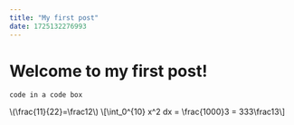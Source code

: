 ```yaml
---
title: "My first post"
date: 1725132276993
---
```


# Welcome to my first post!

```
code in a code box
```

\\(\frac{11}{22}=\frac12\\)
\\[\int_0^{10} x^2 dx = \frac{1000}3 = 333\frac13\\]
